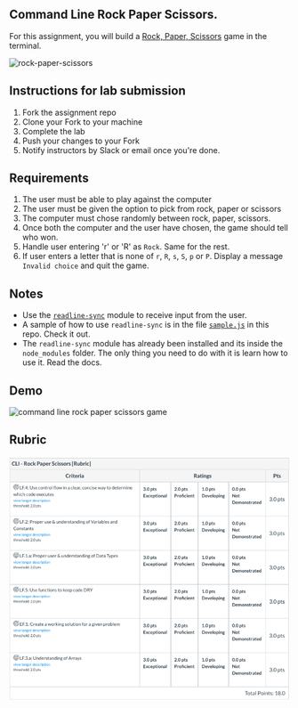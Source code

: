 ## Command Line Rock Paper Scissors.

For this assignment, you will build a [Rock, Paper, Scissors](https://en.wikipedia.org/wiki/Rock%E2%80%93paper%E2%80%93scissors) game in the terminal.

![rock-paper-scissors](https://upload.wikimedia.org/wikipedia/commons/thumb/6/67/Rock-paper-scissors.svg/800px-Rock-paper-scissors.svg.png)

## Instructions for lab submission

1. Fork the assignment repo
1. Clone your Fork to your machine
2. Complete the lab
3. Push your changes to your Fork
4. Notify instructors by Slack or email once you're done.

## Requirements

1. The user must be able to play against the computer
2. The user must be given the option to pick from rock, paper or scissors
3. The computer must chose randomly between rock, paper, scissors.
4. Once both the computer and the user have chosen, the game should tell who won.
5. Handle user entering 'r' or 'R' as `Rock`. Same for the rest.
6. If user enters a letter that is none of `r`, `R`, `s`, `S`, `p` or `P`. Display a message `Invalid choice` and quit the game.

## Notes

* Use the [`readline-sync`](https://www.npmjs.com/package/readline-sync) module to receive input from the user.
* A sample of how to use `readline-sync` is in the file [`sample.js`](./sample.js) in this repo. Check it out.
* The `readline-sync` module has already been installed and its inside the `node_modules` folder. The only thing you need to do with it is learn how to use it. Read the docs.

## Demo
![command line rock paper scissors game](/assets/rps-cli.gif)

## Rubric
![command line rock paper scissors game grading rubric](/assets/rps-cli-rubric.png)
